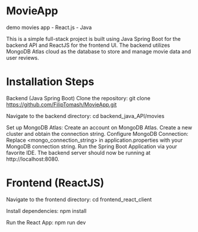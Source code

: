 # MovieApp
 demo movies app - React.js - Java

This is a simple full-stack project is built using Java Spring Boot for the backend API and ReactJS for the frontend UI. The backend utilizes MongoDB Atlas cloud as the database to store and manage movie data and user reviews.

# Installation Steps
Backend (Java Spring Boot)
Clone the repository:
git clone https://github.com/FilipTomash/MovieApp.git

Navigate to the backend directory:
cd backend_java_API/movies

Set up MongoDB Atlas:
Create an account on MongoDB Atlas.
Create a new cluster and obtain the connection string.
Configure MongoDB Connection:
Replace <mongo_connection_string> in application.properties with your MongoDB connection string.
Run the Spring Boot Application via your favorite IDE.
The backend server should now be running at http://localhost:8080.

# Frontend (ReactJS)

Navigate to the frontend directory:
cd frontend_react_client

Install dependencies:
npm install

Run the React App:
npm run dev
